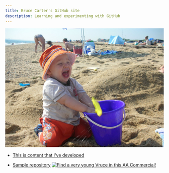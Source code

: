 ```yaml
---
title: Bruce Carter's GitHub site
description: Learning and experimenting with GitHub
---
```


![My Picture](/pics/229.JPG)

- [This is content that I've developed](/timeseries/index.md)

- [Sample repository](https://github.com/BACTx/sample)
[![Find a very young Vruce in this AA Commercial!](https://img.youtube.com/vi/FFORLtmVX04/0.jpg)](//www.youtube.com/watch?v=FFORLtmVX04&list=FLP21cKXjAyLhD6fARirfG2w&index=26&t=0s)
